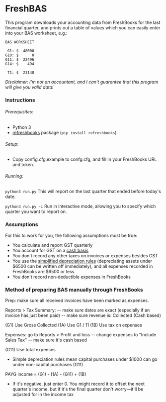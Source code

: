 # FreshBAS
This program downloads your accounting data from FreshBooks for the last financial quarter, and prints out a table
of values which you can easily enter into your BAS worksheet, e.g.:

```text
BAS WORKSHEET

 G1: $  48000
G10: $      0
G11: $  22496
G14: $    494

 T1: $  23140
```

*Disclaimer: I'm not an accountant, and I can't guarantee that this program will give you valid data!*

### Instructions

###### Prerequisites:

* Python 3
* [refreshbooks](https://pypi.python.org/pypi/refreshbooks) package (`pip install refreshbooks`)

###### Setup:

* Copy config.cfg.example to confg.cfg, and fill in your FreshBooks URL and token.

###### Running:

`python3 run.py`
This will report on the last quarter that ended before today's date.

`python3 run.py -i`
Run in interactive mode, allowing you to specify which quarter you want to report on.

### Assumptions

For this to work for you, the following assumptions must be true:

* You calculate and report GST quarterly
* You account for GST on a [cash basis](http://www.ato.gov.au/Business/Small-business-entity-concessions/In-detail/GST/Cash-and-non-cash-accounting/)
* You don't record any other taxes on invoices or expenses besides GST
* You use the [simplified depreciation rules](http://www.ato.gov.au/business/small-business-entity-concessions/in-detail/income-tax/simplified-depreciation-rules/) (depreciating assets under $6500 can be written off immediately), and all expenses recorded in FreshBooks are $6500 or less.
* You don't record non-deductible expenses in FreshBooks


### Method of preparing BAS manually through FreshBooks

Prep: make sure all received invoices have been marked as expenses.

Reports > Tax Summary:
 -- make sure dates are exact (especially if an invoice has just been paid)
 -- make sure revenue is: Collected (Cash based)
 
 (G1) Use Gross Collected
 (1A) Use G1 / 11
 (1B) Use tax on expenses

Expenses: go to Reports > Profit and loss
 -- change expenses to "Include Sales Tax"
 -- make sure it's cash based

 (G11) Use total expenses 
 
 * Simple depreciation rules mean capital purchases under $1000 can go under non-capital purchases (G11)

PAYG income = (G1) - (1A) - (G11) + (1B)

* If it's negative, just enter 0. You might record it to offset the next quarter's income, but if it's the final quarter don't worry—it'll be adjusted for in the income tax